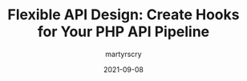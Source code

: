 ---
author: martyrscry
date: 2021-09-08
publisher: sitepointdotcom
tags:
  - apis
  - php
target_url: https://www.sitepoint.com/flexible-api-design-create-hooks-for-php-api-pipeline/
title: "Flexible API Design: Create Hooks for Your PHP API Pipeline"
---